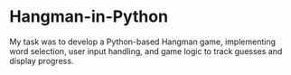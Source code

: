 # Hangman-in-Python
My task was to develop a Python-based Hangman game, implementing word selection, user input handling, and game logic to track guesses and display progress.
